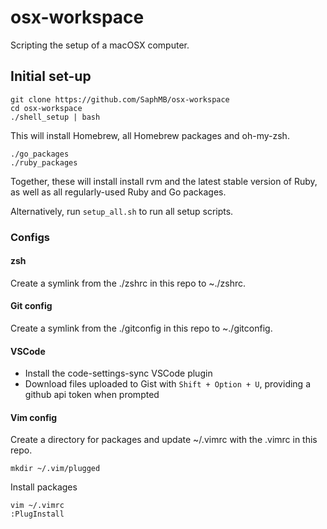 # osx-workspace

Scripting the setup of a macOSX computer.

## Initial set-up

```
git clone https://github.com/SaphMB/osx-workspace
cd osx-workspace
./shell_setup | bash
```
This will install Homebrew, all Homebrew packages and oh-my-zsh.

```
./go_packages
./ruby_packages
```

Together, these will install install rvm and the latest stable version of Ruby, as well as all regularly-used Ruby and Go packages.

Alternatively, run `setup_all.sh` to run all setup scripts.

### Configs

#### zsh
Create a symlink from the ./zshrc in this repo to ~./zshrc.

#### Git config
Create a symlink from the ./gitconfig in this repo to ~./gitconfig.

#### VSCode
* Install the code-settings-sync VSCode plugin
* Download files uploaded to Gist with `Shift + Option + U`, providing a github api token when prompted

#### Vim config

Create a directory for packages and update ~/.vimrc with the .vimrc in this repo.
```
mkdir ~/.vim/plugged
```

Install packages
```
vim ~/.vimrc
:PlugInstall
```
